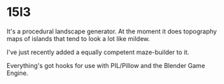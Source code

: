 # 15l3

It's a procedural landscape generator. At the moment it does topography maps of islands that tend to look a lot like mildew.

I've just recently added a equally competent maze-builder to it.

Everything's got hooks for use with PIL/Pillow and the Blender Game Engine.
